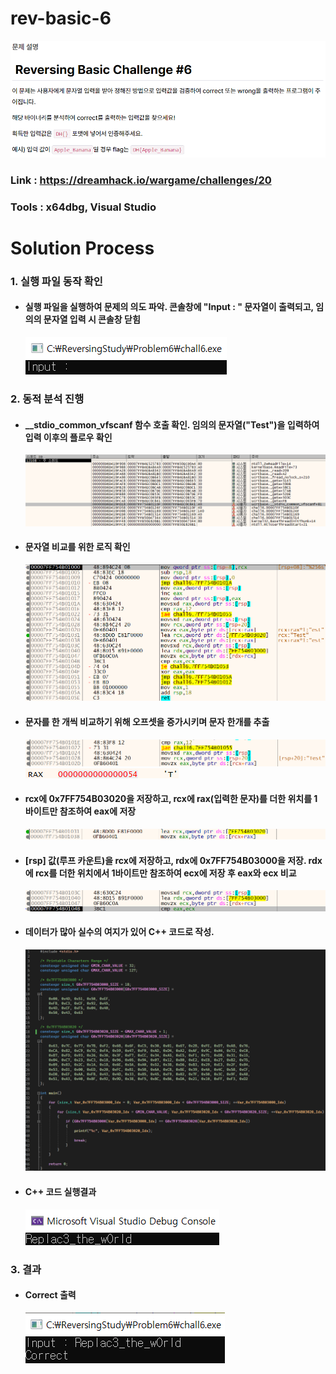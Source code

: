 # **rev-basic-6**

![01](Image/01.PNG?raw=true)
### Link : https://dreamhack.io/wargame/challenges/20
### Tools : x64dbg, Visual Studio

# **Solution Process**
### 1. 실행 파일 동작 확인
  - #### 실행 파일을 실행하여 문제의 의도 파악. 콘솔창에 "Input : " 문자열이 출력되고, 임의의 문자열 입력 시 콘솔창 닫힘
    ![02](Image/02.PNG?raw=true)

### 2. 동적 분석 진행
  - #### __stdio_common_vfscanf 함수 호출 확인. 임의의 문자열("Test")을 입력하여 입력 이후의 플로우 확인
    ![03](Image/03.PNG?raw=true)

  - #### 문자열 비교를 위한 로직 확인
    ![04](Image/04.PNG?raw=true)
    
  - #### 문자를 한 개씩 비교하기 위해 오프셋을 증가시키며 문자 한개를 추출
    ![05](Image/05.PNG?raw=true)
    ![06](Image/06.PNG?raw=true)

  - #### rcx에 0x7FF754B03020을 저장하고, rcx에 rax(입력한 문자)를 더한 위치를 1바이트만 참조하여 eax에 저장
    ![07](Image/07.PNG?raw=true)

  - #### [rsp] 값(루프 카운트)을 rcx에 저장하고, rdx에 0x7FF754B03000을 저장. rdx에 rcx를 더한 위치에서 1바이트만 참조하여 ecx에 저장 후 eax와 ecx 비교
    ![08](Image/08.PNG?raw=true)

  - #### 데이터가 많아 실수의 여지가 있어 C++ 코드로 작성.
    ![09](Image/09.PNG?raw=true)
    
  - #### C++ 코드 실행결과
    ![10](Image/10.PNG?raw=true)
    
### 3. 결과
  - #### Correct 출력
    ![11](Image/11.PNG?raw=true)